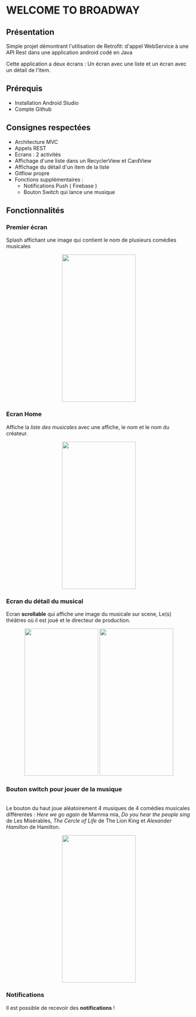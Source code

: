# WELCOME TO BROADWAY

## Présentation
Simple projet démontrant l'utilisation de Retrofit: d'appel WebService à une API Rest dans une application android codé en Java

Cette application a deux écrans : Un écran avec une liste et un écran avec un détail de l’item.

## Prérequis
- Installation Android Studio
- Compte Github

## Consignes respectées

- Architecture MVC
- Appels REST
- Ecrans : 2 activités
- Affichage d'une liste dans un RecyclerView et CardView
- Affichage du détail d'un item de la liste
- Gitflow propre
- Fonctions supplémentaires :
  - Notifications Push ( Firebase )
  - Bouton Switch qui lance une musique
  
## Fonctionnalités

### Premier écran 

Splash affichant une image qui contient le nom de plusieurs comédies musicales

<p align="center">
  <img width="200" height="400" src = "https://image.noelshack.com/fichiers/2019/14/4/1554369289-56268589-380919372752942-7115750530084765696-n.png">
</p>


### Ecran Home

Affiche la *liste des musicales* avec une affiche, le nom et le nom du créateur.

<p align="center">
  <img width="200" height="400" src = "https://image.noelshack.com/fichiers/2019/14/4/1554371627-56764389-395491591002467-858094406580830208-n.png">
</p>

### Ecran du détail du musical

Ecran **scrollable** qui affiche une image du musicale sur scene, Le(s) théâtres où il est joué et le directeur de production.

<p align="center">
  <img width="200" height="400" src = "https://image.noelshack.com/fichiers/2019/14/4/1554369289-56412391-2243236935995798-7822034404145889280-n.png">  <img width="200" height="400" src = "https://image.noelshack.com/fichiers/2019/14/4/1554369288-56248108-419179485535121-8605412296925118464-n.png">
</p>

### Bouton switch pour jouer de la musique 

<br> Le bouton du haut joue aléatoirement 4 musiques de 4 comédies musicales différentes : *Here we go again* de Mamma mia, *Do you hear the people sing* de Les Misérables, *The Cercle of Life* de The Lion King et *Alexander Hamilton* de Hamilton.
<p align="center">
  <img width="200" height="400" src = "https://image.noelshack.com/fichiers/2019/14/4/1554371627-56340186-808364709527128-3395331583480168448-n.png">
</p>

### Notifications

Il est possible de recevoir des **notifications** !





